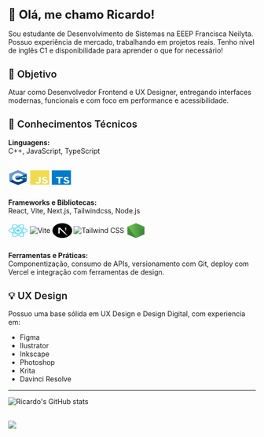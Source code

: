 <h1 style="font-size: 1.5rem; font-weight: 700;">👋 Olá, me chamo Ricardo!</h1>

<p>
Sou estudante de Desenvolvimento de Sistemas na EEEP Francisca Neilyta. Possuo experiência de mercado, trabalhando em projetos reais. Tenho nível de inglês C1 e disponibilidade para aprender o que for necessário!
</p>

<h2 style="font-size: 1.25rem; font-weight: 600;">🎯 Objetivo</h2>
<p>
Atuar como Desenvolvedor Frontend e UX Designer, entregando interfaces modernas, funcionais e com foco em performance e acessibilidade.
</p>

<h2 style="font-size: 1.25rem; font-weight: 600;">🧠 Conhecimentos Técnicos</h2>

<b>Linguagens:</b><br>
C++, JavaScript, TypeScript<br>
<div style="display: inline_block; margin-bottom: 10px;"><br>
  <img align="center" alt="C++" height="30" width="40" src="https://raw.githubusercontent.com/devicons/devicon/master/icons/cplusplus/cplusplus-original.svg">
  <img align="center" alt="Js" height="30" width="40" src="https://raw.githubusercontent.com/devicons/devicon/master/icons/javascript/javascript-plain.svg">
  <img align="center" alt="Ts" height="30" width="40" src="https://raw.githubusercontent.com/devicons/devicon/master/icons/typescript/typescript-plain.svg">
</div>
<br>
<b>Frameworks e Bibliotecas:</b><br>
React, Vite, Next.js, Tailwindcss, Node.js<br>
<div style="display: inline_block; margin-bottom: 10px;"><br>
  <img align="center" alt="React" height="30" width="40" src="https://raw.githubusercontent.com/devicons/devicon/master/icons/react/react-original.svg">
  <img align="center" alt="Vite" height="30" width="40" src="https://vitejs.dev/logo.svg">
  <img align="center" alt="Next.js" height="30" width="40" src="https://raw.githubusercontent.com/devicons/devicon/master/icons/nextjs/nextjs-original.svg">
  <img align="center" alt="Tailwind CSS" height="30" width="40" src="https://www.vectorlogo.zone/logos/tailwindcss/tailwindcss-icon.svg">

  <img align="center" alt="Node.js" height="30" width="40" src="https://raw.githubusercontent.com/devicons/devicon/master/icons/nodejs/nodejs-original.svg">

</div>
<br>
<b>Ferramentas e Práticas:</b><br>
Componentização, consumo de APIs, versionamento com Git, deploy com Vercel e integração com ferramentas de design.<br>

<h2 style="font-size: 1.25rem; font-weight: 600;">💡 UX Design</h2>
<p>
Possuo uma base sólida em UX Design e Design Digital, com experiencia em:
<ul>
  <li>Figma</li>
  <li>Ilustrator</li>
  <li>Inkscape</li>
  <li>Photoshop</li>
  <li>Krita</li>
  <li>Davinci Resolve</li>



</ul>
</p>

<hr>

<!-- GitHub Stats -->
![Ricardo's GitHub stats](https://github-readme-stats.vercel.app/api?username=Ricardo&show_icons=true&theme=transparent)


<br>

<!-- Contact -->
<div> 
  <a href="mailto:ricardoduartedonascimento@gmail.com">
    <img src="https://img.shields.io/badge/-Gmail-%23333?style=for-the-badge&logo=gmail&logoColor=white" target="_blank">
  </a>
</div>
